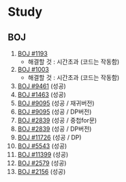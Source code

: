 # Study

## BOJ
1. [BOJ #1193](https://github.com/Puilin/Study/blob/master/BOJ/1193.py)
    * 해결할 것 : 시간초과 (코드는 작동함)
2. [BOJ #1003](https://github.com/Puilin/Study/blob/master/BOJ/1003.py)
    * 해결할 것 : 시간초과 (코드는 작동함)
3. [BOJ #9461](https://github.com/Puilin/Study/blob/master/BOJ/9461.py) (성공)
4. [BOJ #1463](https://github.com/Puilin/Study/blob/master/BOJ/1463.py) (성공)
5. [BOJ #9095](https://github.com/Puilin/Study/blob/master/BOJ/9095.py) (성공 / 재귀버전)
6. [BOJ #9095](https://github.com/Puilin/Study/blob/master/BOJ/9095-2.py) (성공 / DP버전)
7. [BOJ #2839](https://github.com/Puilin/Study/blob/master/BOJ/2839.py) (성공 / 중첩for문)
8. [BOJ #2839](https://github.com/Puilin/Study/blob/master/BOJ/2839-2.py) (성공 / DP버전)
9. [BOJ #11726](https://github.com/Puilin/Study/blob/master/BOJ/11726.py) (성공 / DP)
10. [BOJ #5543](https://github.com/Puilin/Study/blob/master/BOJ/5543.java) (성공)
11. [BOJ #11399](https://github.com/Puilin/Study/blob/master/BOJ/11399.java) (성공)
12. [BOJ #2579](https://github.com/Puilin/Study/blob/master/BOJ/2579.java) (성공)
13. [BOJ #2156](https://github.com/Puilin/Study/blob/master/BOJ/2156.java) (성공)
